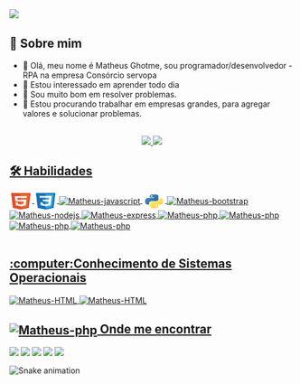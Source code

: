 <img src="https://user-images.githubusercontent.com/70382532/138322189-2db8df52-9dcb-40a0-88a8-c365466bd33d.gif">

## 🚀 Sobre mim

- 👋 Olá, meu nome é Matheus Ghotme, sou programador/desenvolvedor - RPA na empresa Consórcio servopa<br/>
- 👀 Estou interessado em aprender todo dia<br/>
- 🌱 Sou muito bom em resolver problemas.<br/>
- 💞️ Estou procurando trabalhar em empresas grandes, para agregar valores e solucionar problemas. <br/><br>

<div align="center">
  <a href="https://github.com/nazuki8540">
  <img height="180em" src="https://github-readme-stats.vercel.app/api?username=nazuki8540&show_icons=true&theme=chartreuse-dark&include_all_commits=true&count_private=true"/>
  <img height="180em" src="https://github-readme-stats.vercel.app/api/top-langs/?username=nazuki8540&layout=compact&langs_count=7&theme=chartreuse-dark"/>
</div>

  ## 🛠 Habilidades
  
  <img align="center" alt="Matheus-HTML" height="30" width="40" src="https://raw.githubusercontent.com/devicons/devicon/master/icons/html5/html5-original.svg">
  <img align="center" alt="Matheus-CSS" height="30" width="40" src="https://raw.githubusercontent.com/devicons/devicon/master/icons/css3/css3-original.svg">
  <img align="center" alt="Matheus-javascript" height="30" width="40" src="https://cdn.jsdelivr.net/gh/devicons/devicon/icons/javascript/javascript-plain.svg">
  <img align="center" alt="Matheus-Python" height="30" width="40" src="https://raw.githubusercontent.com/devicons/devicon/master/icons/python/python-original.svg">  
  <img align="center" alt="Matheus-bootstrap" height="30" width="40" src="https://cdn.jsdelivr.net/gh/devicons/devicon/icons/bootstrap/bootstrap-original.svg">
  <img align="center" alt="Matheus-nodejs" height="30" width="40" src="https://cdn.jsdelivr.net/gh/devicons/devicon/icons/nodejs/nodejs-plain.svg">
  <img align="center" alt="Matheus-express" height="30" width="40" src="https://cdn.jsdelivr.net/gh/devicons/devicon/icons/express/express-original.svg">
  <img align="center" alt="Matheus-php" height="30" width="40" src="https://cdn.jsdelivr.net/gh/devicons/devicon/icons/php/php-plain.svg">
  <img align="center" alt="Matheus-php" height="30" width="40" src="https://cdn.jsdelivr.net/gh/devicons/devicon/icons/babel/babel-original.svg"> 
  <img align="center" alt="Matheus-php" height="30" width="40" src="https://cdn.jsdelivr.net/gh/devicons/devicon/icons/git/git-original.svg">
  <img align="center" alt="Matheus-php" height="30" width="40" src="https://cdn.jsdelivr.net/gh/devicons/devicon/icons/vuejs/vuejs-original-wordmark.svg">


<div> 
  <div style="display: inline_block">
    <br><h2>:computer:Conhecimento de Sistemas Operacionais</h2>
    <img align="center" alt="Matheus-HTML" height="30" width="40" src="https://cdn.jsdelivr.net/gh/devicons/devicon/icons/linux/linux-original.svg">
    <img align="center" alt="Matheus-HTML" height="30" width="40" src="https://cdn.jsdelivr.net/gh/devicons/devicon/icons/windows8/windows8-original.svg">
  </div>
  
  <h2>
    <img align="center" alt="Matheus-php" height="30" width="40" src="https://cdn.jsdelivr.net/gh/devicons/devicon/icons/facebook/facebook-plain.svg" />
    Onde me encontrar
   </h2>
    <a href="https://www.instagram.com/ghotme_matheus/" target="_blank"><img src="https://img.shields.io/badge/-Instagram-%23E4405F?style=for-the-badge&logo=instagram&logoColor=white" target="_blank"></a>
    <a href="https://www.facebook.com/nazuki854/" target="_blank"><img src="https://img.shields.io/badge/Facebook-1877F2?style=for-the-badge&logo=facebook&logoColor=white" target="_blank"></a> 
    <a href = "mailto:matheus.ghotme42@gmail.com"><img src="https://img.shields.io/badge/-Gmail-%23333?style=for-the-badge&logo=gmail&logoColor=white" target="_blank"></a>
    <a href="https://www.linkedin.com/in/matheus-santos-987b4475/" target="_blank"><img src="https://img.shields.io/badge/-LinkedIn-%230077B5?style=for-the-badge&logo=linkedin&logoColor=white" target="_blank"></a> 
    <a href="https://wa.me/5541996357037" target="_blank"><img src="https://img.shields.io/badge/WhatsApp-25D366?style=for-the-badge&logo=whatsapp&logoColor=white" target="_blank"></a> 
  
  
 
  ![Snake animation](https://github.com/nazuki8540/nazuki8540/blob/output/github-contribution-grid-snake.svg)
 
</div>
